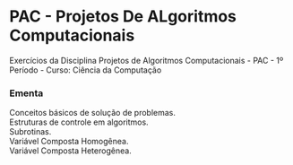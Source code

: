 # PAC - Projetos De ALgoritmos Computacionais

Exercícios da Disciplina Projetos de Algoritmos Computacionais - PAC - 1º Período - Curso: Ciência da Computação

### Ementa
<p> 
Conceitos básicos de solução de problemas.<br />
Estruturas de controle em algoritmos.<br />
Subrotinas. <br />
Variável Composta Homogênea. <br />
Variável Composta Heterogênea.<br />
</p>

